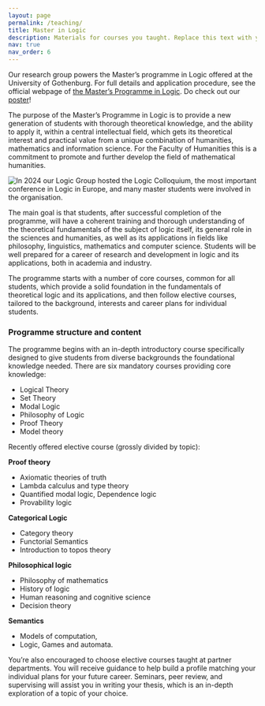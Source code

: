 ```yaml
---
layout: page
permalink: /teaching/
title: Master in Logic
description: Materials for courses you taught. Replace this text with your description.
nav: true
nav_order: 6
---
```


Our research group powers the Master’s programme in Logic offered at the University of Gothenburg. For full details and application procedure, see the official webpage of [the Master’s Programme in Logic](https://www.gu.se/en/study-gothenburg/logic-masters-programme-h2log).  Do check out our [poster](https://logic-gu.se/poster)!

The purpose of the Master’s Programme in Logic is to provide a new generation of students with thorough theoretical knowledge, and the ability to apply it, within a central intellectual field, which gets its theoretical interest and practical value from a unique combination of humanities, mathematics and information science. For the Faculty of Humanities this is a commitment to promote and further develop the field of mathematical humanities.

![In 2024 our Logic Group hosted the Logic Colloquium, the most important conference in Logic in Europe, and many master students were involved in the organisation.](./assets/img/student_cooperating.jpeg)

The main goal is that students, after successful completion of the programme, will have a coherent training and thorough understanding of the theoretical fundamentals of the subject of logic itself, its general role in the sciences and humanities, as well as its applications in fields like philosophy, linguistics, mathematics and computer science. Students will be well prepared for a career of research and development in logic and its applications, both in academia and industry.

The programme starts with a number of core courses, common for all students, which provide a solid foundation in the fundamentals of theoretical logic and its applications, and then follow elective courses, tailored to the background, interests and career plans for individual students.


### Programme structure and content
The programme begins with an in-depth introductory course specifically designed to give students from diverse backgrounds the foundational knowledge needed. There are six mandatory courses providing core knowledge:

- Logical Theory
- Set Theory
- Modal Logic
- Philosophy of Logic
- Proof Theory
- Model theory

Recently offered elective course (grossly divided by topic): 


 **Proof theory**
 - Axiomatic theories of truth
 - Lambda calculus and type theory
 - Quantified modal logic, Dependence logic 
 - Provability logic

 **Categorical Logic**
 - Category theory 
 - Functorial Semantics
 - Introduction to topos theory 

 **Philosophical logic**
 - Philosophy of mathematics
 - History of logic
 - Human reasoning and cognitive science 
 - Decision theory

 **Semantics**
 - Models of computation, 
 - Logic, Games and automata.

You’re also encouraged to choose elective courses taught at partner departments. You will receive guidance to help build a profile matching your individual plans for your future career. Seminars, peer review, and supervising will assist you in writing your thesis, which is an in-depth exploration of a topic of your choice.


